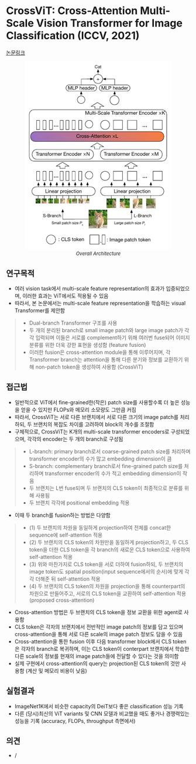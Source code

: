 # CrossViT: Cross-Attention Multi-Scale Vision Transformer for Image Classification (ICCV, 2021)

[논문링크](https://openaccess.thecvf.com/content/ICCV2021/html/Chen_CrossViT_Cross-Attention_Multi-Scale_Vision_Transformer_for_Image_Classification_ICCV_2021_paper.html)

<p align="center">
    <img width="400" alt='fig1' src="./img/01_32_01.png?raw=true"></br>
    <em><font size=2>Overall Architecture</font></em>
</p>

## 연구목적
- 여러 vision task에서 multi-scale feature representation의 효과가 입증되었으며, 이러한 효과는 ViT에서도 적용될 수 있음
- 따라서, 본 논문에서는 multi-scale feature representation을 학습하는 visual Transformer를 제안함 
> - Dual-branch Transformer 구조를 사용
> - 두 개의 분리된 branch로 small image patch와 large image patch가 각각 입력되며 이들은 서로를 complement하기 위해 여러번 fuse되어 이미지 분류를 위한 더욱 강한 표현을 생성함 (feature fusion)
> - 이러한 fusion은 cross-attention module을 통해 이루어지며, 각 Transformer branch는 attention을 통해 다른 분기와 정보를 교환하기 위해 non-patch token을 생성하여 사용함 (CrossViT)

## 접근법
- 일반적으로 ViT에서 fine-grained한(작은) patch size를 사용할수록 더 높은 성능을 얻을 수 있지만 FLOPs와 메모리 소모량도 그만큼 커짐
- 따라서, CrossViT는 서로 다른 브랜치에서 서로 다른 크기의 image patch를 처리하되, 두 브랜치의 복잡도 차이를 고려하여 block의 개수를 조절함
- 구체적으로, CrossViT는 K개의 multi-scale transformer encoders로 구성되었으며, 각각의 encoder는 두 개의 branch로 구성됨
> - L-branch: primary branch로서 coarse-grained patch size를 처리하며 transformer encoder의 수가 많고 embedding dimension이 큼
> - S-branch: complementary branch로서 fine-grained patch size를 처리하며 transformer encoder의 수가 적고 embedding dimension이 작음
> - 두 브랜치는 L번 fuse되며 두 브랜치의 CLS token이 최종적으로 분류를 위해 사용됨
> - 두 브랜치 각각에 positional embedding 적용
- 이때 두 branch를 fusion하는 방법은 다양함
> - (1) 두 브랜치의 차원을 동일하게 projection하여 전체를 concat한 sequence에 self-attention 적용
> - (2) 두 브랜치의 CLS token의 차원만을 동일하게 projection하고, 두 CLS token을 더한 CLS token을 각 branch의 새로운 CLS token으로 사용하여 self-attention 적용
> - (3) 위와 마찬가지로 CLS token을 서로 더하여 fusion하되, 두 브랜치의 image token도 spatial position(input sequence에서의 순서)에 맞게 각각 더해준 뒤 self-attention 적용
> - (4) 두 브랜치의 CLS token의 차원을 projection을 통해 counterpart의 차원으로 만들어주고, 서로의 CLS token을 교환하여 self-attention 적용 (proposed cross-attention)
- Cross-attention 방법은 두 브랜치의 CLS token을 정보 교환을 위한 agent로 사용함
- CLS token은 각자의 브랜치에서 전반적인 image patch의 정보를 담고 있으며 cross-attention을 통해 서로 다른 scale의 image patch 정보도 담을 수 있음
- Cross-attention을 통한 fusion 이후 다음 transformer block에서 CLS token은 각자의 branch로 복귀하며, 이는 CLS token이 conterpart 브랜치에서 학습한 다른 scale의 정보를 현재의 image patch들에 전달할 수 있다는 것을 의미함
- 실제 구현에서 cross-attention의 query는 projection된 CLS token의 것만 사용함 (계산 및 메모리 비용이 낮음)

## 실험결과
- ImageNet1K에서 비슷한 capacity의 DeiT보다 좋은 classification 성능 기록
- 다른 (당시)최신의 ViT variants 및 CNN 모델과 비교했을 때도 좋거나 경쟁력있는 성능을 기록 (accuracy, FLOPs, throughput 측면에서)

## 의견
- /